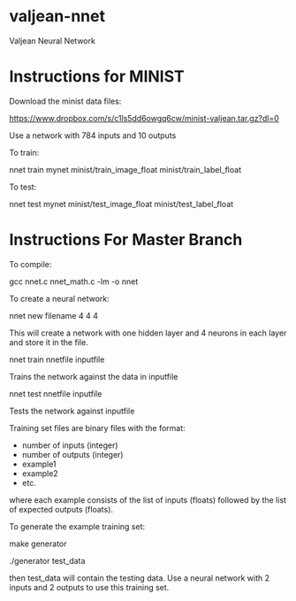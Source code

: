 # valjean-nnet
Valjean Neural Network

# Instructions for MINIST

Download the minist data files:

https://www.dropbox.com/s/c1ls5dd6owgq6cw/minist-valjean.tar.gz?dl=0

Use a network with 784 inputs and 10 outputs

To train:

nnet train mynet minist/train_image_float minist/train_label_float

To test:

nnet test mynet minist/test_image_float minist/test_label_float


# Instructions For Master Branch

To compile:

gcc nnet.c nnet_math.c -lm -o nnet

To create a neural network:

nnet new filename 4 4 4

This will create a network with one hidden layer and 4 neurons in each layer
and store it in the file.

nnet train nnetfile inputfile

Trains the network against the data in inputfile

nnet test nnetfile inputfile

Tests the network against inputfile

Training set files are binary files with the format:
- number of inputs (integer)
- number of outputs (integer)
- example1
- example2
- etc.

where each example consists of the list of inputs (floats) followed by the
list of expected outputs (floats).

To generate the example training set:

make generator

./generator test_data

then test_data will contain the testing data. Use a neural network
with 2 inputs and 2 outputs to use this training set.
